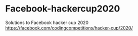 # Facebook-hackercup2020
Solutions to Facebook hacker cup 2020
https://facebook.com/codingcompetitions/hacker-cup/2020/
